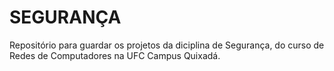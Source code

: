 <h1>SEGURANÇA</h1>

Repositório para guardar os projetos da diciplina de Segurança, do curso de Redes de Computadores na UFC
Campus Quixadá.
